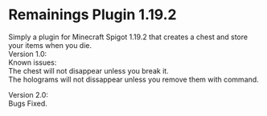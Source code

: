 # Remainings Plugin 1.19.2
 Simply a plugin for Minecraft Spigot 1.19.2 that creates a chest and store your items when you die. <br>
 Version 1.0: <br>
 Known issues: <br>
 The chest will not disappear unless you break it.<br>
 The holograms will not dissappear unless you remove them with command.

Version 2.0: <br>
Bugs Fixed.
